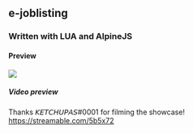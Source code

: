 ## e-joblisting
### Written with LUA and AlpineJS

#### Preview
![](https://i.ibb.co/CPzMq20/Showcase-1-50.jpg)

##### Video preview
Thanks 𝘒𝘌𝘛𝘊𝘏𝘜𝘗𝘈𝘚#0001 for filming the showcase!
https://streamable.com/5b5x72
